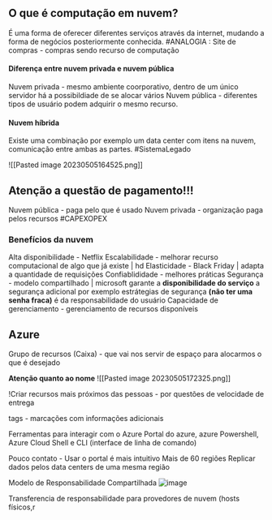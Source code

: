 

## O que é computação em nuvem? 
É uma forma de oferecer diferentes serviços através da internet, mudando a forma de negócios posteriormente conhecida. 
#ANALOGIA : Site de compras - compras sendo recurso de computação 

#### Diferença entre nuvem privada e nuvem pública
Nuvem privada - mesmo ambiente coorporativo, dentro de um único servidor há a possibildiade de se alocar vários 
Nuvem pública - diferentes tipos de usuário podem adquirir o mesmo recurso.

#### Nuvem híbrida
Existe uma combinação por exemplo um data center com itens na nuvem, comunicação entre ambas as partes. 
#SistemaLegado

![[Pasted image 20230505164525.png]]

## Atenção a questão de pagamento!!!
Nuvem pública - paga pelo que é usado 
Nuvem privada - organização paga pelos recursos 
#CAPEXOPEX

### Benefícios da nuvem
Alta disponibilidade - Netflix 
Escalabilidade - melhorar recurso computacional de algo que já existe | hd
Elasticidade - Black Friday | adapta a quantidade de requisições
Confiablididade - melhores práticas 
Segurança - modelo compartilhado | microsoft garante a **disponibilidade do serviço** a segurança adicional por exemplo estrátegias de segurança **(não ter uma senha fraca)** é da responsabilidade do usuário
Capacidade de gerenciamento - gerenciamento de recursos disponíveis

## Azure
Grupo de recursos (Caixa) - que vai nos servir de espaço para alocarmos o que é desejado 

**Atenção quanto ao nome**
![[Pasted image 20230505172325.png]]

!Criar recursos mais próximos das pessoas - por questões de velocidade de entrega  

tags - marcações com informações adicionais 

Ferramentas para interagir com o Azure 
Portal do azure, azure Powershell, Azure Cloud Shell e CLI (interface de linha de comando)

Pouco contato - Usar o portal é mais intuitivo 
Mais de 60 regiões 
Replicar dados pelos data centers de uma mesma região 

Modelo de Responsabilidade Compartilhada
![image](https://github.com/mariannaariel/SecurityGirls/assets/49196442/d6a78064-a010-4633-9632-db2970e7f0cb)

Transferencia de responsabilidade para provedores de nuvem (hosts físicos,r

